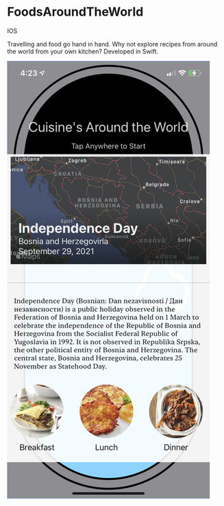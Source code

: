 # FoodsAroundTheWorld
IOS

Travelling and food go hand in hand. Why not explore recipes from around the world from your own kitchen? Developed in Swift.

![alt text](https://github.com/Rywells88/FoodsAroundTheWorld/blob/main/IMG_6353.PNG?raw=true)
